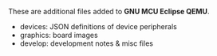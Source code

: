 These are additional files added to **GNU MCU Eclipse QEMU**.

- devices: JSON definitions of device peripherals
- graphics: board images
- develop: development notes & misc files
